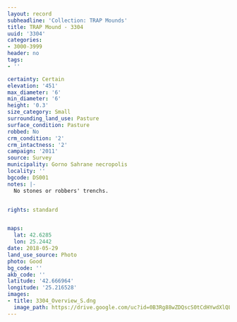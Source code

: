 ```yaml
---
layout: record
subheadline: 'Collection: TRAP Mounds'
title: TRAP Mound - 3304
uuid: '3304'
categories:
- 3000-3999
header: no
tags:
- ''

certainty: Certain
elevation: '451'
max_diameter: '6'
min_diameter: '6'
height: '0.3'
size_category: Small
surrounding_land_use: Pasture
surface_condition: Pasture
robbed: No
crm_condition: '2'
crm_intactness: '2'
campaign: '2011'
source: Survey
municipality: Gorno Sahrane necropolis
locality: ''
bgcode: DS001
notes: |-
  No stones or robbers' trenchs.


rights: standard


maps:
  lat: 42.6285
  lon: 25.2442
date: 2018-05-29
land_use_source: Photo
photo: Good
bg_code: ''
akb_code: ''
latitude: '42.666964'
longitude: '25.216528'
images:
- title: 3304_Overview_S.dng
  image_path: https://drive.google.com/uc?id=0B3Rg88wZDQscS0tCdHYwdXlQLTg
---
```

